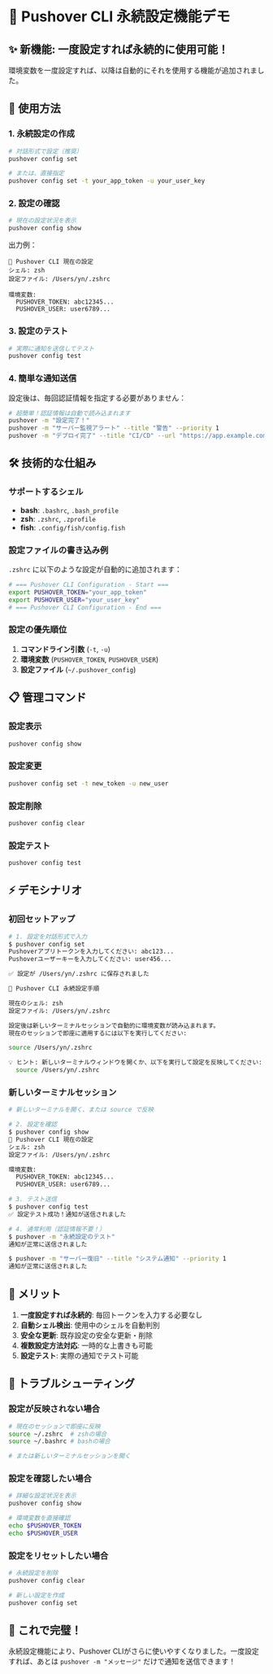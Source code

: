 # 🔧 Pushover CLI 永続設定機能デモ

## ✨ 新機能: 一度設定すれば永続的に使用可能！

環境変数を一度設定すれば、以降は自動的にそれを使用する機能が追加されました。

## 🚀 使用方法

### 1. 永続設定の作成

```bash
# 対話形式で設定（推奨）
pushover config set

# または、直接指定
pushover config set -t your_app_token -u your_user_key
```

### 2. 設定の確認

```bash
# 現在の設定状況を表示
pushover config show
```

出力例：
```
🔧 Pushover CLI 現在の設定
シェル: zsh
設定ファイル: /Users/yn/.zshrc

環境変数:
  PUSHOVER_TOKEN: abc12345...
  PUSHOVER_USER: user6789...
```

### 3. 設定のテスト

```bash
# 実際に通知を送信してテスト
pushover config test
```

### 4. 簡単な通知送信

設定後は、毎回認証情報を指定する必要がありません：

```bash
# 超簡単！認証情報は自動で読み込まれます
pushover -m "設定完了！"
pushover -m "サーバー監視アラート" --title "警告" --priority 1
pushover -m "デプロイ完了" --title "CI/CD" --url "https://app.example.com"
```

## 🛠️ 技術的な仕組み

### サポートするシェル
- **bash**: `.bashrc`, `.bash_profile`
- **zsh**: `.zshrc`, `.zprofile`  
- **fish**: `.config/fish/config.fish`

### 設定ファイルの書き込み例

`.zshrc` に以下のような設定が自動的に追加されます：

```bash
# === Pushover CLI Configuration - Start ===
export PUSHOVER_TOKEN="your_app_token"
export PUSHOVER_USER="your_user_key"
# === Pushover CLI Configuration - End ===
```

### 設定の優先順位

1. **コマンドライン引数** (`-t`, `-u`)
2. **環境変数** (`PUSHOVER_TOKEN`, `PUSHOVER_USER`)
3. **設定ファイル** (`~/.pushover_config`)

## 📋 管理コマンド

### 設定表示
```bash
pushover config show
```

### 設定変更
```bash
pushover config set -t new_token -u new_user
```

### 設定削除
```bash
pushover config clear
```

### 設定テスト
```bash
pushover config test
```

## ⚡ デモシナリオ

### 初回セットアップ

```bash
# 1. 設定を対話形式で入力
$ pushover config set
Pushoverアプリトークンを入力してください: abc123...
Pushoverユーザーキーを入力してください: user456...

✅ 設定が /Users/yn/.zshrc に保存されました

🔧 Pushover CLI 永続設定手順

現在のシェル: zsh
設定ファイル: /Users/yn/.zshrc

設定後は新しいターミナルセッションで自動的に環境変数が読み込まれます。
現在のセッションで即座に適用するには以下を実行してください:

source /Users/yn/.zshrc

💡 ヒント: 新しいターミナルウィンドウを開くか、以下を実行して設定を反映してください:
  source /Users/yn/.zshrc
```

### 新しいターミナルセッション

```bash
# 新しいターミナルを開く、または source で反映

# 2. 設定を確認
$ pushover config show
🔧 Pushover CLI 現在の設定
シェル: zsh
設定ファイル: /Users/yn/.zshrc

環境変数:
  PUSHOVER_TOKEN: abc12345...
  PUSHOVER_USER: user6789...

# 3. テスト送信
$ pushover config test
✅ 設定テスト成功！通知が送信されました

# 4. 通常利用（認証情報不要！）
$ pushover -m "永続設定のテスト"
通知が正常に送信されました

$ pushover -m "サーバー復旧" --title "システム通知" --priority 1
通知が正常に送信されました
```

## 🎯 メリット

1. **一度設定すれば永続的**: 毎回トークンを入力する必要なし
2. **自動シェル検出**: 使用中のシェルを自動判別
3. **安全な更新**: 既存設定の安全な更新・削除
4. **複数設定方法対応**: 一時的な上書きも可能
5. **設定テスト**: 実際の通知でテスト可能

## 🔧 トラブルシューティング

### 設定が反映されない場合

```bash
# 現在のセッションで即座に反映
source ~/.zshrc  # zshの場合
source ~/.bashrc # bashの場合

# または新しいターミナルセッションを開く
```

### 設定を確認したい場合

```bash
# 詳細な設定状況を表示
pushover config show

# 環境変数を直接確認
echo $PUSHOVER_TOKEN
echo $PUSHOVER_USER
```

### 設定をリセットしたい場合

```bash
# 永続設定を削除
pushover config clear

# 新しい設定を作成
pushover config set
```

## 🎉 これで完璧！

永続設定機能により、Pushover CLIがさらに使いやすくなりました。一度設定すれば、あとは `pushover -m "メッセージ"` だけで通知を送信できます！ 